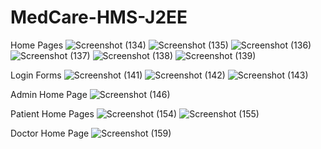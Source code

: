 # MedCare-HMS-J2EE 
Home Pages
![Screenshot (134)](https://user-images.githubusercontent.com/67300714/117911390-51922600-b2fb-11eb-926f-e4e80db5f6e6.png)
![Screenshot (135)](https://user-images.githubusercontent.com/67300714/117911524-9322d100-b2fb-11eb-9af3-d27821563c78.png)
![Screenshot (136)](https://user-images.githubusercontent.com/67300714/117911660-cd8c6e00-b2fb-11eb-970d-bd0c063fad1a.png)
![Screenshot (137)](https://user-images.githubusercontent.com/67300714/117911676-d2e9b880-b2fb-11eb-8f71-9d9986f27503.png)
![Screenshot (138)](https://user-images.githubusercontent.com/67300714/117911688-d7ae6c80-b2fb-11eb-8bc6-a60342793e79.png)
![Screenshot (139)](https://user-images.githubusercontent.com/67300714/117911692-d8df9980-b2fb-11eb-99d6-73e8e34dcecd.png)

Login Forms
![Screenshot (141)](https://user-images.githubusercontent.com/67300714/118209807-f55c0d00-b486-11eb-834b-6e1e2fca65bd.png)
![Screenshot (142)](https://user-images.githubusercontent.com/67300714/118209812-f856fd80-b486-11eb-82dc-26ff348f6611.png)
![Screenshot (143)](https://user-images.githubusercontent.com/67300714/118209815-fa20c100-b486-11eb-94e9-75e45eea7319.png)

Admin Home Page
![Screenshot (146)](https://user-images.githubusercontent.com/67300714/118209849-0efd5480-b487-11eb-9246-a782aa7ac57e.png)

Patient Home Pages
![Screenshot (154)](https://user-images.githubusercontent.com/67300714/118209862-16246280-b487-11eb-831f-77fcc3ffd3b5.png)
![Screenshot (155)](https://user-images.githubusercontent.com/67300714/118209868-19b7e980-b487-11eb-9cf0-26fbfe55c88e.png)

Doctor Home Page
![Screenshot (159)](https://user-images.githubusercontent.com/67300714/118209879-1de40700-b487-11eb-84ca-a4ed9bd8bfd3.png)


